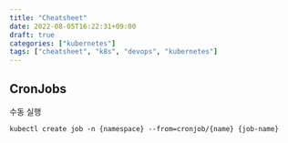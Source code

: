 ```yaml
---
title: "Cheatsheet"
date: 2022-08-05T16:22:31+09:00
draft: true
categories: ["kubernetes"]
tags: ["cheatsheet", "k8s", "devops", "kubernetes"]
---
```


## CronJobs

수동 실행

```
kubectl create job -n {namespace} --from=cronjob/{name} {job-name}
```
